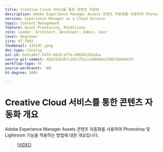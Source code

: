 ```yaml
---
title: Creative Cloud 서비스를 통한 콘텐츠 자동화
description: Adobe Experience Manager Assets 콘텐츠 자동화를 사용하여 Photoshop 및 Lightroom 기능을 적용합니다.
version: Experience Manager as a Cloud Service
topic: Content Management
feature: Asset Processing, Renditions
role: Leader, Architect, Developer, Admin, User
level: Beginner
jira: KT-7803
thumbnail: 333197.jpeg
doc-type: Catalog
exl-id: be5ca0e7-54fb-4d19-bf7a-8985b11b3aba
source-git-commit: 48433a5367c281cf5a1c106b08a1306f1b0e8ef4
workflow-type: ht
source-wordcount: '40'
ht-degree: 100%

---
```


# Creative Cloud 서비스를 통한 콘텐츠 자동화 개요

Adobe Experience Manager Assets 콘텐츠 자동화를 사용하여 Photoshop 및 Lightroom 기능을 적용하는 방법에 대한 개요입니다.

>[!VIDEO](https://video.tv.adobe.com/v/333197?quality=12&learn=on)
